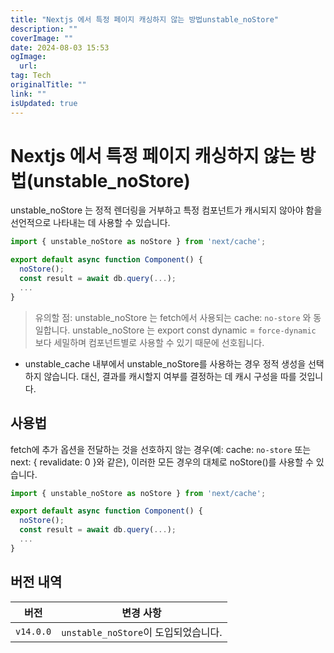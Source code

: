 ```yaml
---
title: "Nextjs 에서 특정 페이지 캐싱하지 않는 방법unstable_noStore"
description: ""
coverImage: ""
date: 2024-08-03 15:53
ogImage: 
  url: 
tag: Tech
originalTitle: ""
link: ""
isUpdated: true
---
```






# Nextjs 에서 특정 페이지 캐싱하지 않는 방법(unstable_noStore)

unstable_noStore 는 정적 렌더링을 거부하고 특정 컴포넌트가 캐시되지 않아야 함을 선언적으로 나타내는 데 사용할 수 있습니다.

```js
import { unstable_noStore as noStore } from 'next/cache';

export default async function Component() {
  noStore();
  const result = await db.query(...);
  ...
}
```

> 유의할 점:
> unstable_noStore 는 fetch에서 사용되는 cache: `no-store` 와 동일합니다.
> unstable_noStore 는 export const dynamic = `force-dynamic` 보다 세밀하며 컴포넌트별로 사용할 수 있기 때문에 선호됩니다.

<div class="content-ad"></div>

- unstable_cache 내부에서 unstable_noStore를 사용하는 경우 정적 생성을 선택하지 않습니다. 대신, 결과를 캐시할지 여부를 결정하는 데 캐시 구성을 따를 것입니다.

## 사용법

fetch에 추가 옵션을 전달하는 것을 선호하지 않는 경우(예: cache: `no-store` 또는 next: { revalidate: 0 }와 같은), 이러한 모든 경우의 대체로 noStore()를 사용할 수 있습니다.

```js
import { unstable_noStore as noStore } from 'next/cache';

export default async function Component() {
  noStore();
  const result = await db.query(...);
  ...
}
```

<div class="content-ad"></div>

## 버전 내역

| 버전      | 변경 사항                            |
| --------- | ------------------------------------ |
| `v14.0.0` | `unstable_noStore`이 도입되었습니다. |

<div class="content-ad"></div>
